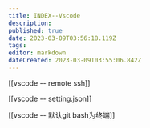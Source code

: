 ```yaml
---
title: INDEX--Vscode
description: 
published: true
date: 2023-03-09T03:56:18.119Z
tags: 
editor: markdown
dateCreated: 2023-03-09T03:55:06.842Z
---
```


[[vscode -- remote ssh]]

[[vscode -- setting.json]]

[[vscode -- 默认git bash为终端]]